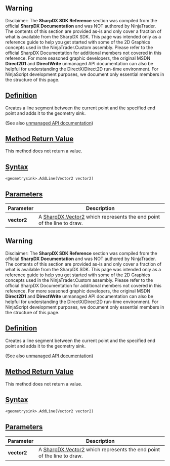 ## Warning

Disclaimer: The **SharpDX SDK Reference** section was compiled from the official **SharpDX Documentation** and was NOT authored by NinjaTrader. The contents of this section are provided as-is and only cover a fraction of what is available from the SharpDX SDK. This page was intended only as a reference guide to help you get started with some of the 2D Graphics concepts used in the NinjaTrader.Custom assembly. Please refer to the official SharpDX Documentation for additional members not covered in this reference. For more seasoned graphic developers, the original MSDN **Direct2D1** and **DirectWrite** unmanaged API documentation can also be helpful for understanding the DirectX/Direct2D run-time environment. For NinjaScript development purposes, we document only essential members in the structure of this page.

## [Definition](https://developer.ninjatrader.com/docs/desktop/sharpdx_direct2d1_geometrysink_addline\#definition)

Creates a line segment between the current point and the specified end point and adds it to the geometry sink.

(See also [unmanaged API documentation](https://msdn.microsoft.com/en-us/library/dd316604.aspx))

## [Method Return Value](https://developer.ninjatrader.com/docs/desktop/sharpdx_direct2d1_geometrysink_addline\#method-return-value)

This method does not return a value.

## [Syntax](https://developer.ninjatrader.com/docs/desktop/sharpdx_direct2d1_geometrysink_addline\#syntax)

`<geometrysink>.AddLine(Vector2 vector2)`

## [Parameters](https://developer.ninjatrader.com/docs/desktop/sharpdx_direct2d1_geometrysink_addline\#parameters)

| Parameter | Description |
| --- | --- |
| **vector2** | A [SharpDX.Vector2](https://developer.ninjatrader.com/docs/desktop/sharpdx_vector2) which represents the end point of the line to draw. |

## Warning

Disclaimer: The **SharpDX SDK Reference** section was compiled from the official **SharpDX Documentation** and was NOT authored by NinjaTrader. The contents of this section are provided as-is and only cover a fraction of what is available from the SharpDX SDK. This page was intended only as a reference guide to help you get started with some of the 2D Graphics concepts used in the NinjaTrader.Custom assembly. Please refer to the official SharpDX Documentation for additional members not covered in this reference. For more seasoned graphic developers, the original MSDN **Direct2D1** and **DirectWrite** unmanaged API documentation can also be helpful for understanding the DirectX/Direct2D run-time environment. For NinjaScript development purposes, we document only essential members in the structure of this page.

## [Definition](https://developer.ninjatrader.com/docs/desktop/sharpdx_direct2d1_geometrysink_addline\#definition)

Creates a line segment between the current point and the specified end point and adds it to the geometry sink.

(See also [unmanaged API documentation](https://msdn.microsoft.com/en-us/library/dd316604.aspx))

## [Method Return Value](https://developer.ninjatrader.com/docs/desktop/sharpdx_direct2d1_geometrysink_addline\#method-return-value)

This method does not return a value.

## [Syntax](https://developer.ninjatrader.com/docs/desktop/sharpdx_direct2d1_geometrysink_addline\#syntax)

`<geometrysink>.AddLine(Vector2 vector2)`

## [Parameters](https://developer.ninjatrader.com/docs/desktop/sharpdx_direct2d1_geometrysink_addline\#parameters)

| Parameter | Description |
| --- | --- |
| **vector2** | A [SharpDX.Vector2](https://developer.ninjatrader.com/docs/desktop/sharpdx_vector2) which represents the end point of the line to draw. |